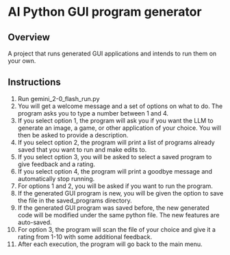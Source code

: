 # AI Python GUI program generator

## Overview

A project that runs generated GUI applications and intends to run them on your own.

## Instructions

1. Run gemini_2-0_flash_run.py
2. You will get a welcome message and a set of options on what to do. The program asks you to type a number between 1 and 4.
3. If you select option 1, the program will ask you if you want the LLM to generate an image, a game, or other application of your choice. You will then be asked to provide a description.
4. If you select option 2, the program will print a list of programs already saved that you want to run and make edits to.
5. If you select option 3, you will be asked to select a saved program to give feedback and a rating.
6. If you select option 4, the program will print a goodbye message and automatically stop running.
7. For options 1 and 2, you will be asked if you want to run the program.
8. If the generated GUI program is new, you will be given the option to save the file in the saved_programs directory.
9. If the generated GUI program was saved before, the new generated code will be modified under the same python file. The new features are auto-saved.
10. For option 3, the program will scan the file of your choice and give it a rating from 1-10 with some additional feedback.
11. After each execution, the program will go back to the main menu.